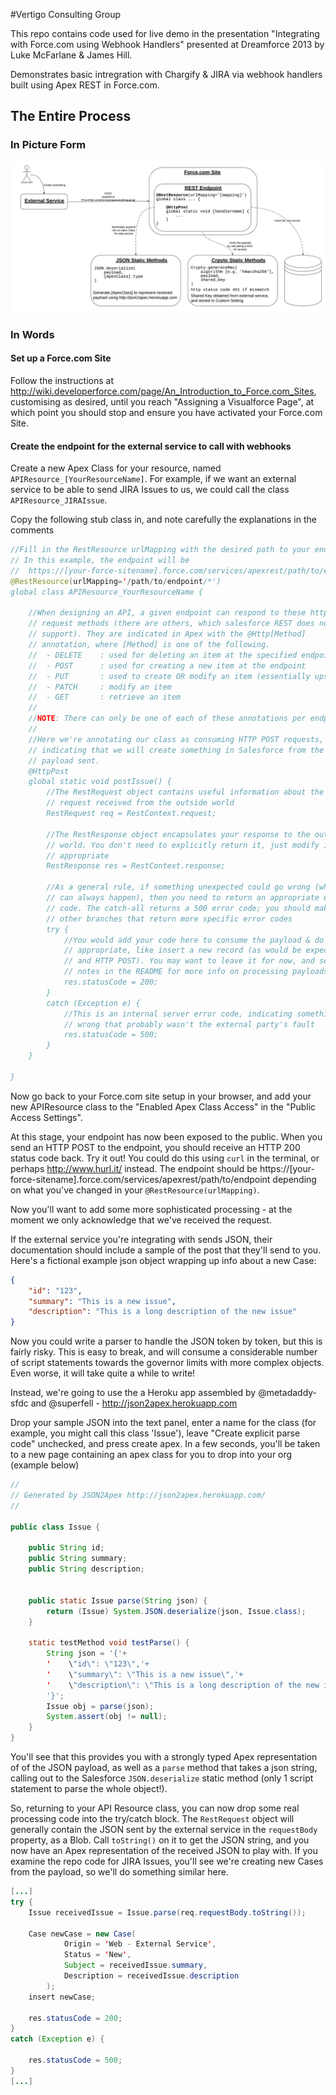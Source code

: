 #Vertigo Consulting Group

This repo contains code used for live demo in the presentation "Integrating with Force.com using Webhook Handlers" presented at Dreamforce 2013 by Luke McFarlane & James Hill.

Demonstrates basic intregration with Chargify & JIRA via webhook handlers built using Apex REST in Force.com.

## The Entire Process

### In Picture Form

![The Entire Webhooks Process](images/DF13_Webhooks_Process.png "Diagram of the Entire Webhooks Process")

### In Words

#### Set up a Force.com Site

Follow the instructions at http://wiki.developerforce.com/page/An_Introduction_to_Force.com_Sites, customising as desired, until you reach "Assigning a Visualforce Page", at which point you should stop and ensure you have activated your Force.com Site.

#### Create the endpoint for the external service to call with webhooks

Create a new Apex Class for your resource, named `APIResource_[YourResourceName]`. For example, if we want an external service to be able to send JIRA Issues to us, we could call the class `APIResource_JIRAIssue`.

Copy the following stub class in, and note carefully the explanations in the comments

~~~ java
//Fill in the RestResource urlMapping with the desired path to your endpoint
// In this example, the endpoint will be 
//  https://[your-force-sitename].force.com/services/apexrest/path/to/endpoint
@RestResource(urlMapping='/path/to/endpoint/*') 
global class APIResource_YourResourceName {

    //When designing an API, a given endpoint can respond to these http 
    // request methods (there are others, which salesforce REST does not
    // support). They are indicated in Apex with the @Http[Method] 
    // annotation, where [Method] is one of the following.
    //  - DELETE    : used for deleting an item at the specified endpoint
    //  - POST      : used for creating a new item at the endpoint
    //  - PUT       : used to create OR modify an item (essentially upsert)        
    //  - PATCH     : modify an item
    //  - GET       : retrieve an item
    //
    //NOTE: There can only be one of each of these annotations per endpoint
    //
    //Here we're annotating our class as consuming HTTP POST requests,
    // indicating that we will create something in Salesforce from the 
    // payload sent.
    @HttpPost
    global static void postIssue() {
        //The RestRequest object contains useful information about the
        // request received from the outside world
        RestRequest req = RestContext.request;

        //The RestResponse object encapsulates your response to the outside
        // world. You don't need to explicitly return it, just modify it as
        // appropriate
        RestResponse res = RestContext.response;

        //As a general rule, if something unexpected could go wrong (which
        // can always happen), then you need to return an appropriate error
        // code. The catch-all returns a 500 error code; you should make
        // other branches that return more specific error codes
        try {
            //You would add your code here to consume the payload & do something
            // appropriate, like insert a new record (as would be expected for
            // and HTTP POST). You may want to leave it for now, and see further
            // notes in the README for more info on processing payloads
            res.statusCode = 200;
        }
        catch (Exception e) {
            //This is an internal server error code, indicating something went
            // wrong that probably wasn't the external party's fault
            res.statusCode = 500;
        }
    }
 
}
~~~

Now go back to your Force.com site setup in your browser, and add your new
APIResource class to the "Enabled Apex Class Access" in the 
"Public Access Settings".

At this stage, your endpoint has now been exposed to the public. When you send
an HTTP POST to the endpoint, you should receive an HTTP 200 status code back.
Try it out! You could do this using `curl` in the terminal, or perhaps
http://www.hurl.it/ instead. The endpoint should be 
https://[your-force-sitename].force.com/services/apexrest/path/to/endpoint
depending on what you've changed in your `@RestResource(urlMapping)`.

Now you'll want to add some more sophisticated processing - at the moment we
only acknowledge that we've received the request.

If the external service you're integrating with sends JSON, their documentation
should include a sample of the post that they'll send to you. Here's a fictional
example json object wrapping up info about a new Case:

~~~ json
{
    "id": "123",
    "summary": "This is a new issue",
    "description": "This is a long description of the new issue"
}
~~~

Now you could write a parser to handle the JSON token by token, but this is 
fairly risky. This is easy to break, and will consume a considerable number of
script statements towards the governor limits with more complex objects. Even
worse, it will take quite a while to write!

Instead, we're going to use the a Heroku app assembled by @metadaddy-sfdc and
@superfell - http://json2apex.herokuapp.com

Drop your sample JSON into the text panel, enter a name for the class (for 
example, you might call this class 'Issue'), leave "Create explicit parse code"
unchecked, and press create apex. In a few seconds, you'll be taken to a new
page containing an apex class for you to drop into your org (example below)

~~~ java
//
// Generated by JSON2Apex http://json2apex.herokuapp.com/
//

public class Issue {

    public String id;
    public String summary;
    public String description;

    
    public static Issue parse(String json) {
        return (Issue) System.JSON.deserialize(json, Issue.class);
    }
    
    static testMethod void testParse() {
        String json = '{'+
        '    \"id\": \"123\",'+
        '    \"summary\": \"This is a new issue\",'+
        '    \"description\": \"This is a long description of the new issue\"'+
        '}';
        Issue obj = parse(json);
        System.assert(obj != null);
    }
}
~~~

You'll see that this provides you with a strongly typed Apex representation of
of the JSON payload, as well as a `parse` method that takes a json string,
calling out to the Salesforce `JSON.deserialize` static method (only 1 script 
statement to parse the whole object!).

So, returning to your API Resource class, you can now drop some real processing
code into the try/catch block. The `RestRequest` object will generally contain
the JSON sent by the external service in the `requestBody` property, as a Blob.
Call `toString()` on it to get the JSON string, and you now have an Apex
representation of the received JSON to play with. If you examine the repo code
for JIRA Issues, you'll see we're creating new Cases from the payload, so we'll
do something similar here.

~~~ java
[...]
try {
    Issue receivedIssue = Issue.parse(req.requestBody.toString()); 

    Case newCase = new Case(
            Origin = 'Web - External Service',
            Status = 'New',
            Subject = receivedIssue.summary,
            Description = receivedIssue.description
        );
    insert newCase;

    res.statusCode = 200;
}
catch (Exception e) {

    res.statusCode = 500;
}
[...]
~~~
